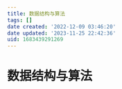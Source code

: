 ```yaml
---
title: 数据结构与算法
tags: []
date created: '2022-12-09 03:46:20'
date updated: '2023-11-25 22:42:36'
uid: 1683439291269
---
```


# 数据结构与算法
